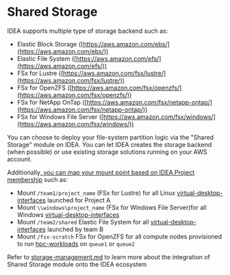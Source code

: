 # Shared Storage

IDEA supports multiple type of storage backend such as:

* Elastic Block Storage ([https://aws.amazon.com/ebs/](https://aws.amazon.com/ebs/))
* Elastic File System ([https://aws.amazon.com/efs/](https://aws.amazon.com/efs/))
* FSx for Lustre ([https://aws.amazon.com/fsx/lustre/](https://aws.amazon.com/fsx/lustre/))
* FSx for OpenZFS ([https://aws.amazon.com/fsx/openzfs/](https://aws.amazon.com/fsx/openzfs/))
* FSx for NetApp OnTap ([https://aws.amazon.com/fsx/netapp-ontap/](https://aws.amazon.com/fsx/netapp-ontap/))
* FSx for Windows File Server ([https://aws.amazon.com/fsx/windows/](https://aws.amazon.com/fsx/windows/))

You can choose to deploy your file-system partition logic via the "Shared Storage" module on IDEA. You can let IDEA creates the storage backend (when possible) or use existing storage solutions running on your AWS account.

Additionally[, you can map your mount point based on IDEA Project membership](../cluster-manager/projects-management.md) such as:

* Mount `/team1/project_name` (FSx for Lustre) for all Linux [virtual-desktop-interfaces](../virtual-desktop-interfaces/ "mention") launched for Project A
* Mount `\\windows\project_name` (FSx for Windows File Server)for all Windows [virtual-desktop-interfaces](../virtual-desktop-interfaces/ "mention")
* Mount `/team2/shared` Elastic File System for all [virtual-desktop-interfaces](../virtual-desktop-interfaces/ "mention") launched by team B
* Mount `/fsx-scratch` FSx for OpenZFS for all compute nodes provisioned to run [hpc-workloads](../hpc-workloads/ "mention") on `queue1` or `queue2`

Refer to [storage-management.md](storage-management.md "mention") to learn more about the integration of Shared Storage module onto the IDEA ecosystem
